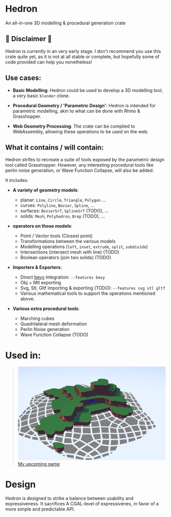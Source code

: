 # Hedron
An all-in-one 3D modelling & procedural generation crate

## 🚧 Disclaimer 🚧
Hedron is currently in an very early stage. 
I don't recommend you use this crate quite yet, as it is not at all stable or complete, 
but hopefully some of code provided can help you nonetheless!

## Use cases:
- **Basic Modelling**: Hedron could be used to develop a 3D modelling tool, a very basic `blender` clone.

- **Procedural Geometry / 'Parametric Design'**: Hedron is intended for parametric modelling, akin to what can be done with Rhino & Grasshopper. 

- **Web Geometry Processing**: The crate can be complied to WebAssembly, allowing these operations to be used on the web.

## What it contains / will contain:
Hedron strifes to recreate a suite of tools exposed by the parametric design tool called Grasshopper. 
However, any interesting procedural tools like perlin noise generation, or Wave Function Collapse, will also be added. 

It includes:

- **A variety of geometry models**:
  - planar: `Line`, `Circle`, `Triangle`, `Polygon` ...
  - curves: `Polyline`, `Bezier`, `Spline`, ...
  - surfaces: `BezierSrf`, `SplineSrf` (TODO), ...
  - solids: `Mesh`, `Polyhedron`, `Brep` (TODO), ... 

- **operators on those models**: 
  - Point / Vector tools (Closest point) 
  - Transformations between the various models  
  - Modelling operations (`loft`, `inset`, `extrude`, `split`, `subdivide`) 
  - Intersections (intersect mesh with line) (TODO)
  - Boolean operators (join two solids) (TODO)

- **Importers & Exporters**:
  - Direct [bevy](https://bevyengine.org/) integration: `--features bevy` 
  - Obj + Mtl exporting 
  - Svg, Stl, Gltf importing & exporting (TODO): `--features svg stl gltf`
  - Various mathematical tools to support the operations mentioned above.

- **Various extra procedural tools**:
  - Marching cubes
  - Quadrilateral mesh deformation 
  - Perlin Noise generation
  - Wave Function Collapse (TODO)


# Used in:
> ![Some cute graphics](./LOGO.PNG)
> [My upcoming game](https://twitter.com/i_am_feenster/status/1622708645606703104)


# Design 
Hedron is designed to strike a balance between usability and expressiveness. It sacrifices A CGAL-level of expressivenes, in favor of a more simple and predictable API. 
 
